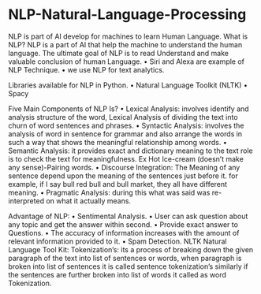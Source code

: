 # NLP-Natural-Language-Processing

NLP is part of AI develop for machines to learn Human Language.
What is NLP?
NLP is a part of AI that help the machine to understand the human language. The ultimate goal of NLP is to read Understand and make valuable conclusion of human Language.
•	Siri and Alexa are example of NLP Technique.
•	we use NLP for text analytics.

Libraries available for NLP in Python.
•	Natural Language Toolkit (NLTK)
•	Spacy

Five Main Components of NLP Is?
•	Lexical Analysis: involves identify and analysis structure of the word, Lexical Analysis of dividing the text into churn of word sentences and phrases.
•	Syntactic Analysis: involves the analysis of word in sentence for grammar and also arrange the words in such a way that shows the meaningful relationship among words.
•	Semantic Analysis: it provides exact and dictionary meaning to the text role is to check the text for meaningfulness. Ex Hot Ice-cream (doesn’t make any sense)-Pairing words.
•	Discourse Integration: The Meaning of any sentence depend upon the meaning of the sentences just before it. for example, if I say bull red bull and bull market, they all have different meaning.
•	Pragmatic Analysis: during this what was said was re-interpreted on what it actually means.

Advantage of NLP:
•	Sentimental Analysis.
•	User can ask question about any topic and get the answer within second.
•	Provide exact answer to Questions.
•	The accuracy of information increases with the amount of relevant information provided to it.
•	Spam Detection.
NLTK Natural Language Tool Kit:
Tokenization’s: its a process of breaking down the given paragraph of the text into list of sentences or words, when paragraph is broken into list of sentences it is called sentence tokenization’s similarly if the sentences are further broken into list of words it called as word Tokenization. 
  
